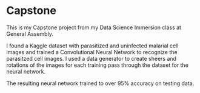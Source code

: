 # Capstone

This is my Capstone project from my Data Science Immersion class at General Assembly.

I found a Kaggle dataset with parasitized and uninfected malarial cell images and trained a Convolutional Neural Network to recognize the parasitzed cell images.  I used a data generator to create sheers and rotations of the images for each training pass through the dataset for the neural network.

The resulting neural network trained to over 95% accuracy on testing data.

